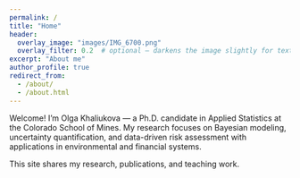 ```yaml
---
permalink: /
title: "Home"
header:
  overlay_image: "images/IMG_6700.png"
  overlay_filter: 0.2  # optional – darkens the image slightly for text contrast
excerpt: "About me"
author_profile: true
redirect_from: 
  - /about/
  - /about.html
---
```


Welcome! I’m Olga Khaliukova — a Ph.D. candidate in Applied Statistics at the Colorado School of Mines.
My research focuses on Bayesian modeling, uncertainty quantification, and data-driven risk assessment
with applications in environmental and financial systems.

This site shares my research, publications, and teaching work.

